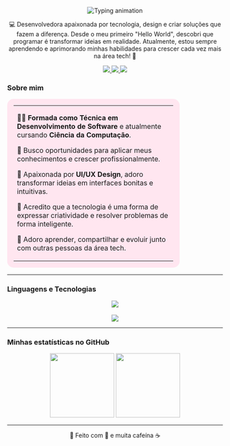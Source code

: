 <p align="center">
  <img src="https://readme-typing-svg.herokuapp.com?font=Playfair+Display&size=40&duration=3000&pause=500&color=F78FB3&center=true&vCenter=true&width=700&lines=Ol%C3%A1%2C%20eu%20sou%20a%20Gabriela%20Correia%21" alt="Typing animation" />
</p>


<p align="center">
💻 Desenvolvedora apaixonada por tecnologia, design e criar soluções que fazem a diferença.  
Desde o meu primeiro "Hello World", descobri que programar é transformar ideias em realidade.  
Atualmente, estou sempre aprendendo e aprimorando minhas habilidades para crescer cada vez mais na área tech! 🚀  
</p>

<p align="center">
  <a href="https://www.linkedin.com/in/SEU-LINKEDIN" target="_blank">
    <img src="https://img.shields.io/badge/LinkedIn-f78fb3?style=for-the-badge&logo=linkedin&logoColor=white"/>
  </a>
  <a href="mailto:SEUEMAIL@gmail.com">
    <img src="https://img.shields.io/badge/Gmail-f8a5c2?style=for-the-badge&logo=gmail&logoColor=white"/>
  </a>
  <a href="https://SEUSITE.com" target="_blank">
    <img src="https://img.shields.io/badge/Portfólio-ffcce0?style=for-the-badge&logo=vercel&logoColor=white"/>
  </a>
</p>


###  Sobre mim  

<table align="center" style="background-color:#ffe6f0; border-radius:15px; padding:15px; width:80%; text-align:left;">
<tr>
<td>

👩‍💻 **Formada como Técnica em Desenvolvimento de Software** e atualmente cursando **Ciência da Computação**.  

💼 Busco oportunidades para aplicar meus conhecimentos e crescer profissionalmente.  

🎨 Apaixonada por **UI/UX Design**, adoro transformar ideias em interfaces bonitas e intuitivas.  

💬 Acredito que a tecnologia é uma forma de expressar criatividade e resolver problemas de forma inteligente.  

🌷 Adoro aprender, compartilhar e evoluir junto com outras pessoas da área tech.  

</td>
</tr>
</table>

---
###  Linguagens e Tecnologias

<p align="center">
  <!-- Linguagens -->
  <img src="https://skillicons.dev/icons?i=java,javascript,html,css,mysql&perline=5&theme=light&color=f78fb3" /><br><br>
  <!-- Ferramentas -->
  <img src="https://skillicons.dev/icons?i=vscode,git,github,figma&perline=4&theme=light&color=f78fb3" />
</p>


---

###  Minhas estatísticas no GitHub

<p align="center">
  <img height="150em" src="https://github-readme-stats.vercel.app/api?username=SEU_USUARIO&show_icons=true&theme=rose_pine&hide_border=true&title_color=f78fb3&icon_color=f8a5c2" />
  <img height="150em" src="https://github-readme-stats.vercel.app/api/top-langs/?username=SEU_USUARIO&layout=compact&langs_count=7&theme=rose_pine&hide_border=true&title_color=f78fb3" />
</p>

---

<p align="center">🌷 Feito com 💜 e muita cafeína ☕</p>


